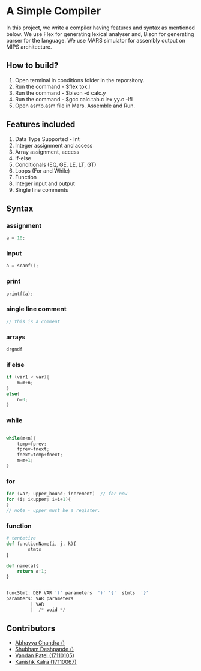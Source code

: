 # A Simple Compiler

In this project, we write a compiler having features and syntax as mentioned below. We use Flex for generating lexical analyser and, Bison for generating parser for the language. We use MARS simulator for assembly output on MIPS architecture.

## How to build?
1. Open terminal in conditions folder in the reporsitory.
2. Run the command - $flex tok.l
3. Run the command - $bison -d calc.y
4. Run the command - $gcc calc.tab.c lex.yy.c -lfl
5. Open asmb.asm file in Mars. Assemble and Run.

## Features included
1. Data Type Supported - Int
2. Integer assignment and access
3. Array assignment, access
4. If-else
5. Conditionals (EQ, GE, LE, LT, GT)
6. Loops (For and While)
7. Function
8. Integer input and output
9. Single line comments

## Syntax
### assignment
```c
a = 10;

```

### input
```c
a = scanf();

```

### print
```c 
printf(a);

```

### single line comment
```c
// this is a comment

```

### arrays
```c
drgndf

```

### if else
```c
if (var1 < var){
    m=m+n;
}
else{
    n=0;
}

```

### while
```c

while(m<n){
    temp=fprev;
    fprev=fnext;
    fnext=temp+fnext;
    m=m+1;
}

```

### for
```c
for (var; upper_bound; increment)  // for now
for (i; i<upper; i=i+1){
}
// note - upper must be a register.
```

### function
```py
# tentetive
def functionName(i, j, k){
        stmts
}

def name(a){
    return a+1;
}


funcStmt: DEF VAR '(' parameters  ')' '{'  stmts  '}'
paramters: VAR parameters
         | VAR
         |  /* void */
```

## Contributors
- <a href = "https://github.com/ac-optimus">Abhavya Chandra ()</a> 
- <a href = "https://github.com/sgdesh">Shubham Deshpande ()</a>
- <a href = "https://github.com/vandanpatel105">Vandan Patel (17110105)</a>
- <a href = "https://github.com/kanishkkalra11">Kanishk Kalra (17110067)</a>
